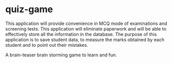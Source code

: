 # quiz-game

This application will provide convenience in MCQ mode of examinations and screening tests. This application will eliminate paperwork and will be able to effectively store all the information in the database. The purpose of this application is to save student data, to measure the marks obtained by each student and to point out their mistakes.

A brain-teaser brain storming game to learn and fun.
